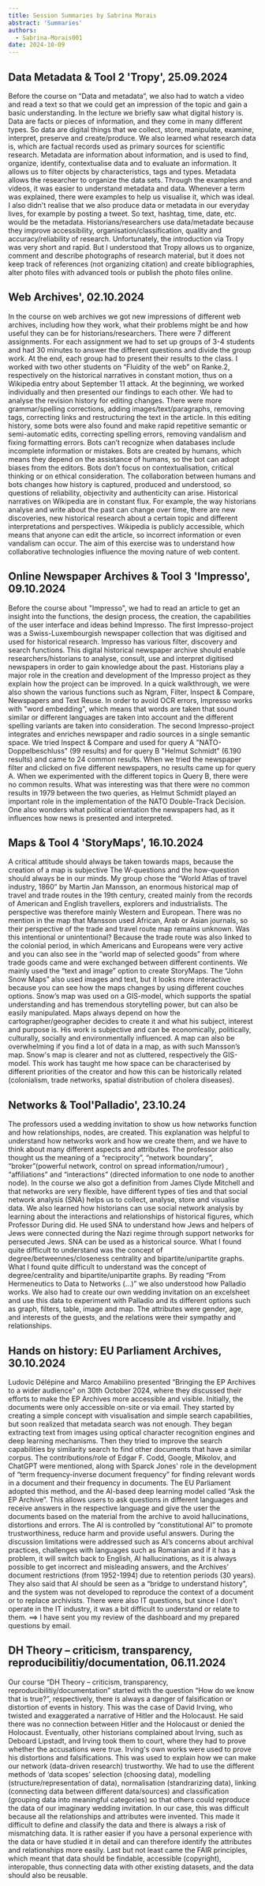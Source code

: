 ```yaml
---
title: Session Summaries by Sabrina Morais
abstract: 'Summaries'
authors:
  - Sabrina-Morais001
date: 2024-10-09
---
```


## Data Metadata & Tool 2 'Tropy', 25.09.2024
Before the course on “Data and metadata”, we also had to watch a video and read a text so that we could get an impression of the topic and gain a basic understanding. In the lecture we briefly saw what digital history is. Data are facts or pieces of information, and they come in many different types. So data are digital things that we collect, store, manipulate, examine, interpret, preserve and create/produce. We also learned what research data is, which are factual records used as primary sources for scientific research. Metadata are information about information, and is used to find, organize, identify, contextualise data and to evaluate an information. It allows us to filter objects by characteristics, tags and types. Metadata allows the researcher to organize the data sets. Through the examples and videos, it was easier to understand metadata and data. Whenever a term was explained, there were examples to help us visualise it, which was ideal. I also didn't realise that we also produce data or metadata in our everyday lives, for example by posting a tweet. So text, hashtag, time, date, etc. would be the metadata. Historians/researchers use data/metadate because they improve accessibility, organisation/classification, quality and accuracy/reliability of research. Unfortunately, the introduction via Tropy was very short and rapid. But I understood that Tropy allows us to organize, comment and describe photographs of research material, but it does not keep track of references (not organizing citation) and create bibliographies, alter photo files with advanced tools or publish the photo files online.


## Web Archives', 02.10.2024
In the course on web archives we got new impressions of different web archives, including how they work, what their problems might be and how useful they can be for historians/researchers. There were 7 different assignments. For each assignment we had to set up groups of 3-4 students and had 30 minutes to answer the different questions and divide the group work. At the end, each group had to present their results to the class. I worked with two other students on “Fluidity of the web” on Ranke.2, respectively on the historical narratives in constant motion, thus on a Wikipedia entry about September 11 attack. At the beginning, we worked individually and then presented our findings to each other. We had to analyse the revision history for editing changes. There were more grammar/spelling corrections, adding images/text/paragraphs, removing tags, correcting links and restructuring the text in the article. In this editing history, some bots were also found and make rapid repetitive semantic or semi-automatic edits, correcting spelling errors, removing vandalism and fixing formatting errors. Bots can’t recognize when databases include incomplete information or mistakes. Bots are created by humans, which means they depend on the assistance of humans, so the bot can adopt biases from the editors. Bots don’t focus on contextualisation, critical thinking or on ethical consideration. The collaboration between humans and bots changes how history is captured, produced and understood, so questions of reliability, objectivity and authenticity can arise. Historical narratives on Wikipedia are in constant flux. For example, the way historians analyse and write about the past can change over time, there are new discoveries, new historical research about a certain topic and different interpretations and perspectives. Wikipedia is publicly accessible, which means that anyone can edit the article, so incorrect information or even vandalism can occur. The aim of this exercise was to understand how collaborative technologies influence the moving nature of web content.

## Online Newspaper Archives & Tool 3 'Impresso', 09.10.2024
Before the course about "Impresso", we had to read an article to get an insight into the functions, the design process, the creation, the capabilities of the user interface and ideas behind Impresso. The first Impresso-project was a Swiss-Luxembourgish newspaper collection that was digitised and used for historical research. Impresso has various filter, discovery and search functions. This digital historical newspaper archive should enable researchers/historians to analyse, consult, use and interpret digitised newspapers in order to gain knowledge about the past. Historians play a major role in the creation and development of the Impresso project as they explain how the project can be improved. In a quick walkthrough, we were also shown the various functions such as Ngram, Filter, Inspect & Compare, Newspapers and Text Reuse. In order to avoid OCR errors, Impresso works with "word embedding", which means that words are taken that sound similar or different languages are taken into account and the different spelling variants are taken into consideration. The second Impresso-project integrates and enriches newspaper and radio sources in a single semantic space. We tried Inspect & Compare and used for query A "NATO-Doppelbeschluss" (99 results) and for query B "Helmut Schmidt" (6.190 results) and came to 24 common results. When we tried the newspaper filter and clicked on five different newspapers, no results came up for query A. When we experimented with the different topics in Query B, there were no common results. What was interesting was that there were no common results in 1979 between the two queries, as Helmut Schmidt played an important role in the implementation of the NATO Double-Track Decision. One also wonders what political orientation the newspapers had, as it influences how news is presented and interpreted.

## Maps & Tool 4 'StoryMaps', 16.10.2024
A critical attitude should always be taken towards maps, because the creation of a map is subjective The W-questions and the how-question should always be in our minds. My group chose the “World Atlas of travel industry, 1860” by Martin Jan Mansson, an enormous historical map of travel and trade routes in the 19th century, created mainly from the records of American and English travellers, explorers and industrialists. The perspective was therefore mainly Western and European. There was no mention in the map that Mansson used African, Arab or Asian journals, so their perspective of the trade and travel route map remains unknown. Was this intentional or unintentional? Because the trade route was also linked to the colonial period, in which Americans and Europeans were very active and you can also see in the “world map of selected goods” from where trade goods came and were exchanged between different continents. We mainly used the “text and image” option to create StoryMaps. The “John Snow Maps” also used images and text, but it looks more interactive because you can see how the maps changes by using different couches options. Snow’s map was used on a GIS-model, which supports the spatial understanding and has tremendous storytelling power, but can also be easily manipulated. Maps always depend on how the cartographer/geographer decides to create it and what his subject, interest and purpose is. His work is subjective and can be economically, politically, culturally, socially and environmentally influenced. A map can also be overwhelming if you find a lot of data in a map, as with such Mansson’s map. Snow's map is clearer and not as cluttered, respectively the GIS-model. This work has taught me how space can be characterised by different priorities of the creator and how this can be historically related (colonialism, trade networks, spatial distribution of cholera diseases).

## Networks & Tool'Palladio', 23.10.24
The professors used a wedding invitation to show us how networks function and how relationships, nodes, are created. This explanation was helpful to understand how networks work and how we create them, and we have to think about many different aspects and attributes. The professor also thought us the meaning of a “reciprocity”, “network boundary”, “broker”(powerful network, control on spread information/rumour) , “affiliations” and “interactions” (directed information to one node to another node). In the course we also got a definition from James Clyde Mitchell and that networks are very flexible, have different types of ties and that social network analysis (SNA) helps us to collect, analyse, store and visualise data. We also learned how historians can use social network analysis by learning about the interactions and relationships of historical figures, which Professor During did. He used SNA to understand how Jews and helpers of Jews were connected during the Nazi regime through support networks for persecuted Jews. SNA can be used as a historical source. What I found quite difficult to understand was the concept of degree/betweennes/closeness centrality and bipartite/unipartite graphs. What I found quite difficult to understand was the concept of degree/centrality and bipartite/unipartite graphs. By reading “From Hermeneutics to Data to Networks (…)” we also understood how Palladio works. We also had to create our own wedding invitation on an excelsheet and use this data to experiment with Palladio and its different options such as graph, filters, table, image and map. The attributes were gender, age, and interests of the guests, and the relations were their sympathy and relationships. 

## Hands on history: EU Parliament Archives, 30.10.2024
Ludovic Délépine and Marco Amabilino presented “Bringing the EP Archives to a wider audience” on 30th October 2024, where they discussed their efforts to make the EP Archives more accessible and visible. Initially, the documents were only accessible on-site or via email. They started by creating a simple concept with visualisation and simple search capabilities, but soon realized that metadata search was not enough. They began extracting text from images using optical character recognition engines and deep learning mechanisms. Then they tried to improve the search capabilities by similarity search to find other documents that have a similar corpus. The contributions/role of Edgar F. Codd, Google, Mikolov, and ChatGPT were mentioned, along with Sparck Jones' role in the development of “term frequency-inverse document frequency” for finding relevant words in a document and their frequency in documents. The EU Parliament adopted this method, and the AI-based deep learning model called “Ask the EP Archive”. This allows users to ask questions in different languages and receive answers in the respective language and give the user the documents based on the material from the archive to avoid hallucinations, distortions and errors. The AI is controlled by “constitutional AI” to promote trustworthiness, reduce harm and provide useful answers. During the discussion limitations were addressed such as AI’s concerns about archival practices, challenges with languages such as Romanian and if it has a problem, it will switch back to English, AI hallucinations, as it is always possible to get incorrect and misleading answers, and the Archives’ document restrictions (from 1952-1994) due to retention periods (30 years). They also said that AI should be seen as a “bridge to understand history”, and the system was not developed to reproduce the context of a document or to replace archivists. There were also IT questions, but since I don't operate in the IT industry, it was a bit difficult to understand or relate to them.
==> I have sent you my review of the dashboard and my prepared questions by email.

## DH Theory – criticism, transparency, reproducibilitiy/documentation, 06.11.2024
Our course “DH Theory – criticism, transparency, reproducibilitiy/documentation” started with the question “How do we know that is true?”, respectively, there is always a danger of falsification or distortion of events in history. This was the case of David Irving, who twisted and exaggerated a narrative of Hitler and the Holocaust. He said there was no connection between Hitler and the Holocaust or denied the Holocaust. Eventually, other historians complained about Irving, such as Deboard Lipstadt, and Irving took them to court, where they had to prove whether the accusations were true. Irving's own works were used to prove his distortions and falsifications. This was used to explain how we can make our network (data-driven research) trustworthy. We had to use the different methods of ‘data scopes’ selection (choosing data), modelling (structure/representation of data), normalisation (standrarizing data), linking (connecting data between different data/sources) and classification (grouping data into meaningful categories) so that others could reproduce the data of our imaginary wedding invitation. In our case, this was difficult because all the relationships and attributes were invented. This made it difficult to define and classify the data and there is always a risk of mismatching data. It is rather easier if you have a personal experience with the data or have studied it in detail and can therefore identify the attributes and relationships more easily. Last but not least came the FAIR principles, which meant that data should be findable, accessible (copyright), interopable, thus connecting data with other existing datasets, and the data should also be reusable.



